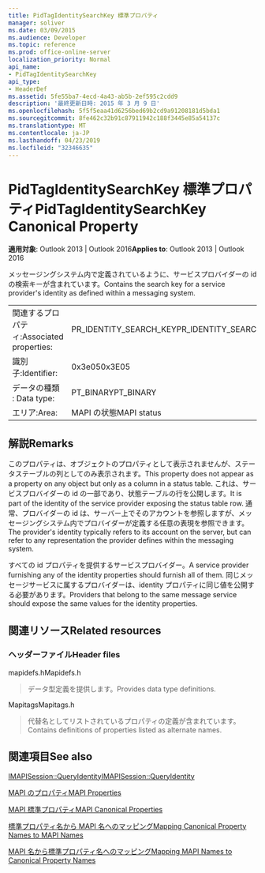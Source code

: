 ```yaml
---
title: PidTagIdentitySearchKey 標準プロパティ
manager: soliver
ms.date: 03/09/2015
ms.audience: Developer
ms.topic: reference
ms.prod: office-online-server
localization_priority: Normal
api_name:
- PidTagIdentitySearchKey
api_type:
- HeaderDef
ms.assetid: 5fe55ba7-4ecd-4a43-ab5b-2ef595c2cdd9
description: '最終更新日時: 2015 年 3 月 9 日'
ms.openlocfilehash: 5f5f5eaa41d6256bed69b2cd9a91208181d5bda1
ms.sourcegitcommit: 8fe462c32b91c87911942c188f3445e85a54137c
ms.translationtype: MT
ms.contentlocale: ja-JP
ms.lasthandoff: 04/23/2019
ms.locfileid: "32346635"
---
```

# <a name="pidtagidentitysearchkey-canonical-property"></a><span data-ttu-id="e3ecf-103">PidTagIdentitySearchKey 標準プロパティ</span><span class="sxs-lookup"><span data-stu-id="e3ecf-103">PidTagIdentitySearchKey Canonical Property</span></span>

  
  
<span data-ttu-id="e3ecf-104">**適用対象**: Outlook 2013 | Outlook 2016</span><span class="sxs-lookup"><span data-stu-id="e3ecf-104">**Applies to**: Outlook 2013 | Outlook 2016</span></span> 
  
<span data-ttu-id="e3ecf-105">メッセージングシステム内で定義されているように、サービスプロバイダーの id の検索キーが含まれています。</span><span class="sxs-lookup"><span data-stu-id="e3ecf-105">Contains the search key for a service provider's identity as defined within a messaging system.</span></span> 
  
|||
|:-----|:-----|
|<span data-ttu-id="e3ecf-106">関連するプロパティ:</span><span class="sxs-lookup"><span data-stu-id="e3ecf-106">Associated properties:</span></span>  <br/> |<span data-ttu-id="e3ecf-107">PR_IDENTITY_SEARCH_KEY</span><span class="sxs-lookup"><span data-stu-id="e3ecf-107">PR_IDENTITY_SEARCH_KEY</span></span>  <br/> |
|<span data-ttu-id="e3ecf-108">識別子:</span><span class="sxs-lookup"><span data-stu-id="e3ecf-108">Identifier:</span></span>  <br/> |<span data-ttu-id="e3ecf-109">0x3e05</span><span class="sxs-lookup"><span data-stu-id="e3ecf-109">0x3E05</span></span>  <br/> |
|<span data-ttu-id="e3ecf-110">データの種類 : </span><span class="sxs-lookup"><span data-stu-id="e3ecf-110">Data type:</span></span>  <br/> |<span data-ttu-id="e3ecf-111">PT_BINARY</span><span class="sxs-lookup"><span data-stu-id="e3ecf-111">PT_BINARY</span></span>  <br/> |
|<span data-ttu-id="e3ecf-112">エリア:</span><span class="sxs-lookup"><span data-stu-id="e3ecf-112">Area:</span></span>  <br/> |<span data-ttu-id="e3ecf-113">MAPI の状態</span><span class="sxs-lookup"><span data-stu-id="e3ecf-113">MAPI status</span></span>  <br/> |
   
## <a name="remarks"></a><span data-ttu-id="e3ecf-114">解説</span><span class="sxs-lookup"><span data-stu-id="e3ecf-114">Remarks</span></span>

<span data-ttu-id="e3ecf-115">このプロパティは、オブジェクトのプロパティとして表示されませんが、ステータステーブルの列としてのみ表示されます。</span><span class="sxs-lookup"><span data-stu-id="e3ecf-115">This property does not appear as a property on any object but only as a column in a status table.</span></span> <span data-ttu-id="e3ecf-116">これは、サービスプロバイダーの id の一部であり、状態テーブルの行を公開します。</span><span class="sxs-lookup"><span data-stu-id="e3ecf-116">It is part of the identity of the service provider exposing the status table row.</span></span> <span data-ttu-id="e3ecf-117">通常、プロバイダーの id は、サーバー上でそのアカウントを参照しますが、メッセージングシステム内でプロバイダーが定義する任意の表現を参照できます。</span><span class="sxs-lookup"><span data-stu-id="e3ecf-117">The provider's identity typically refers to its account on the server, but can refer to any representation the provider defines within the messaging system.</span></span> 
  
<span data-ttu-id="e3ecf-118">すべての id プロパティを提供するサービスプロバイダー。</span><span class="sxs-lookup"><span data-stu-id="e3ecf-118">A service provider furnishing any of the identity properties should furnish all of them.</span></span> <span data-ttu-id="e3ecf-119">同じメッセージサービスに属するプロバイダーは、identity プロパティに同じ値を公開する必要があります。</span><span class="sxs-lookup"><span data-stu-id="e3ecf-119">Providers that belong to the same message service should expose the same values for the identity properties.</span></span> 
  
## <a name="related-resources"></a><span data-ttu-id="e3ecf-120">関連リソース</span><span class="sxs-lookup"><span data-stu-id="e3ecf-120">Related resources</span></span>

### <a name="header-files"></a><span data-ttu-id="e3ecf-121">ヘッダーファイル</span><span class="sxs-lookup"><span data-stu-id="e3ecf-121">Header files</span></span>

<span data-ttu-id="e3ecf-122">mapidefs.h</span><span class="sxs-lookup"><span data-stu-id="e3ecf-122">Mapidefs.h</span></span>
  
> <span data-ttu-id="e3ecf-123">データ型定義を提供します。</span><span class="sxs-lookup"><span data-stu-id="e3ecf-123">Provides data type definitions.</span></span>
    
<span data-ttu-id="e3ecf-124">Mapitags</span><span class="sxs-lookup"><span data-stu-id="e3ecf-124">Mapitags.h</span></span>
  
> <span data-ttu-id="e3ecf-125">代替名としてリストされているプロパティの定義が含まれています。</span><span class="sxs-lookup"><span data-stu-id="e3ecf-125">Contains definitions of properties listed as alternate names.</span></span>
    
## <a name="see-also"></a><span data-ttu-id="e3ecf-126">関連項目</span><span class="sxs-lookup"><span data-stu-id="e3ecf-126">See also</span></span>



[<span data-ttu-id="e3ecf-127">IMAPISession::QueryIdentity</span><span class="sxs-lookup"><span data-stu-id="e3ecf-127">IMAPISession::QueryIdentity</span></span>](imapisession-queryidentity.md)


[<span data-ttu-id="e3ecf-128">MAPI のプロパティ</span><span class="sxs-lookup"><span data-stu-id="e3ecf-128">MAPI Properties</span></span>](mapi-properties.md)
  
[<span data-ttu-id="e3ecf-129">MAPI 標準プロパティ</span><span class="sxs-lookup"><span data-stu-id="e3ecf-129">MAPI Canonical Properties</span></span>](mapi-canonical-properties.md)
  
[<span data-ttu-id="e3ecf-130">標準プロパティ名から MAPI 名へのマッピング</span><span class="sxs-lookup"><span data-stu-id="e3ecf-130">Mapping Canonical Property Names to MAPI Names</span></span>](mapping-canonical-property-names-to-mapi-names.md)
  
[<span data-ttu-id="e3ecf-131">MAPI 名から標準プロパティ名へのマッピング</span><span class="sxs-lookup"><span data-stu-id="e3ecf-131">Mapping MAPI Names to Canonical Property Names</span></span>](mapping-mapi-names-to-canonical-property-names.md)

